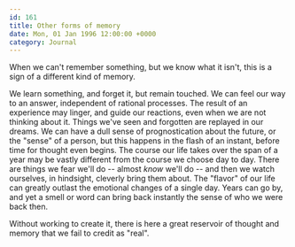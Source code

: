 ```yaml
---
id: 161
title: Other forms of memory
date: Mon, 01 Jan 1996 12:00:00 +0000
category: Journal
---
```


When we can't remember something, but we know what it isn't, this is a
sign of a different kind of memory.

We learn something, and forget it, but remain touched.  We can feel our
way to an answer, independent of rational processes.  The result of an
experience may linger, and guide our reactions, even when we are not
thinking about it.  Things we've seen and forgotten are replayed in our
dreams.  We can have a dull sense of prognostication about the future,
or the "sense" of a person, but this happens in the flash of an instant,
before time for thought even begins.  The course our life takes over the
span of a year may be vastly different from the course we choose day to
day.  There are things we fear we'll do -- almost *know* we'll do -- and
then we watch ourselves, in hindsight, cleverly bring them about.  The
"flavor" of our life can greatly outlast the emotional changes of a
single day.  Years can go by, and yet a smell or word can bring back
instantly the sense of who we were back then.

Without working to create it, there is here a great reservoir of thought
and memory that we fail to credit as "real".


